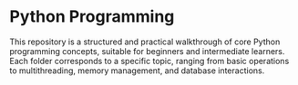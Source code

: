# Python Programming 
This repository is a structured and practical walkthrough of core Python programming concepts, suitable for beginners and intermediate learners. Each folder corresponds to a specific topic, ranging from basic operations to multithreading, memory management, and database interactions.


